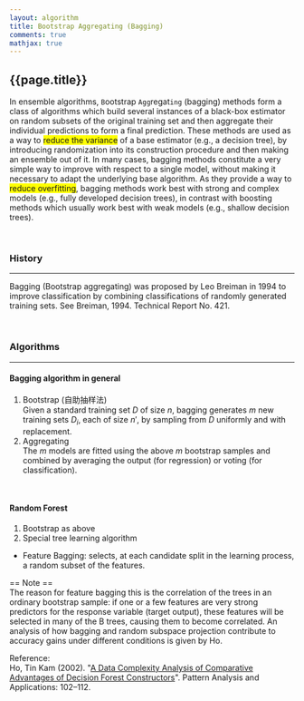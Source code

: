 ```yaml
---
layout: algorithm
title: Bootstrap Aggregating (Bagging)
comments: true
mathjax: true
---
```


## {{page.title}}

In ensemble algorithms, `B`ootstrap `Agg`regat`ing` (bagging) methods form a class of algorithms which build several instances of a black-box estimator on random subsets of the original training set and then aggregate their individual predictions to form a final prediction. These methods are used as a way to <span style="background-color:yellow;">reduce the variance</span> of a base estimator (e.g., a decision tree), by introducing randomization into its construction procedure and then making an ensemble out of it. In many cases, bagging methods constitute a very simple way to improve with respect to a single model, without making it necessary to adapt the underlying base algorithm. As they provide a way to <span style="background-color:yellow;">reduce overfitting</span>, bagging methods work best with strong and complex models (e.g., fully developed decision trees), in contrast with boosting methods which usually work best with weak models (e.g., shallow decision trees).

<br>

### History
---
Bagging (Bootstrap aggregating) was proposed by Leo Breiman in 1994 to improve classification by combining classifications of randomly generated training sets. See Breiman, 1994. Technical Report No. 421.

<br>

### Algorithms
---
#### Bagging algorithm in general
1. Bootstrap (自助抽样法)<br>
Given a standard training set $D$ of size $n$, bagging generates $m$ new training sets $D_{i}$, each of size $n′$, by sampling from $D$ uniformly and with replacement.
2. Aggregating<br>
The $m$ models are fitted using the above $m$ bootstrap samples and combined by averaging the output (for regression) or voting (for classification).

<br>

#### Random Forest
1. Bootstrap as above
2. Special tree learning algorithm<br>
  + Feature Bagging: selects, at each candidate split in the learning process, a random subset of the features.

== Note ==<br>
The reason for feature bagging this is the correlation of the trees in an ordinary bootstrap sample: if one or a few features are very strong predictors for the response variable (target output), these features will be selected in many of the B trees, causing them to become correlated. An analysis of how bagging and random subspace projection contribute to accuracy gains under different conditions is given by Ho.

Reference:<br>
Ho, Tin Kam (2002). "[A Data Complexity Analysis of Comparative Advantages of Decision Forest Constructors](http://ect.bell-labs.com/who/tkh/publications/papers/compare.pdf)". Pattern Analysis and Applications: 102–112.


<br><br>
